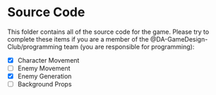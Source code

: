 # Source Code
This folder contains all of the source code for the game. Please try to complete these items if you are a member of the @DA-GameDesign-Club/programming team (you are responsible for programming):
- [x] Character Movement
- [ ] Enemy Movement
- [X] Enemy Generation
- [ ] Background Props
